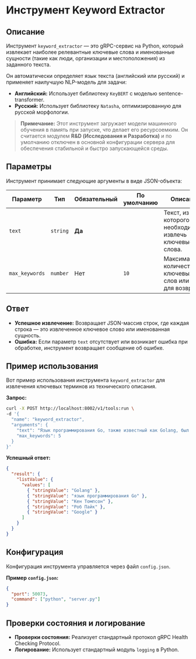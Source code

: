 # Инструмент Keyword Extractor

## Описание

Инструмент `keyword_extractor` — это gRPC-сервис на Python, который извлекает наиболее релевантные ключевые слова и именованные сущности (такие как люди, организации и местоположения) из заданного текста.

Он автоматически определяет язык текста (английский или русский) и применяет наилучшую NLP-модель для задачи:
*   **Английский:** Использует библиотеку `KeyBERT` с моделью sentence-transformer.
*   **Русский:** Использует библиотеку `Natasha`, оптимизированную для русской морфологии.

> **Примечание:** Этот инструмент загружает модели машинного обучения в память при запуске, что делает его ресурсоемким. Он считается модулем **R&D (Исследования и Разработка)** и по умолчанию отключен в основной конфигурации сервера для обеспечения стабильной и быстро запускающейся среды.

## Параметры

Инструмент принимает следующие аргументы в виде JSON-объекта:

| Параметр       | Тип      | Обязательный | По умолчанию | Описание                                                      |
|----------------|----------|--------------|--------------|---------------------------------------------------------------|
| `text`         | `string` | **Да**       |              | Текст, из которого необходимо извлечь ключевые слова.         |
| `max_keywords` | `number` | Нет          | `10`         | Максимальное количество ключевых слов или фраз для возврата. |

## Ответ

*   **Успешное извлечение:** Возвращает JSON-массив строк, где каждая строка — это извлеченное ключевое слово или именованная сущность.
*   **Ошибка:** Если параметр `text` отсутствует или возникает ошибка при обработке, инструмент возвращает сообщение об ошибке.

## Пример использования

Вот пример использования инструмента `keyword_extractor` для извлечения ключевых терминов из технического описания.

**Запрос:**

```bash
curl -X POST http://localhost:8002/v1/tools:run \
-d '{
  "name": "keyword_extractor",
  "arguments": {
    "text": "Язык программирования Go, также известный как Golang, был разработан в Google Робертом Гриземером, Робом Пайком и Кеном Томпсоном. Это статически типизированный, компилируемый язык со встроенной поддержкой конкурентности.",
    "max_keywords": 5
  }
}'
```

**Успешный ответ:**

```json
{
  "result": {
    "listValue": {
      "values": [
        { "stringValue": "Golang" },
        { "stringValue": "язык программирования Go" },
        { "stringValue": "Кен Томпсон" },
        { "stringValue": "Роб Пайк" },
        { "stringValue": "Google" }
      ]
    }
  }
}
```

## Конфигурация

Конфигурация инструмента управляется через файл `config.json`.

**Пример `config.json`:**
```json
{
  "port": 50073,
  "command": ["python", "server.py"]
}
```

## Проверки состояния и логирование

*   **Проверки состояния:** Реализует стандартный протокол gRPC Health Checking Protocol.
*   **Логирование:** Использует стандартный модуль `logging` в Python.
